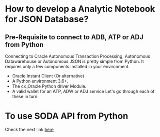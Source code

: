# How to develop a Analytic Notebook for JSON Database? 

## Pre-Requisite to connect to ADB, ATP or ADJ from Python

Connecting to Oracle Autonomous Transaction Processing, Autonomous Datawarehouse or Autonomous JSON is pretty simple from Python. 
It requires only a few components installed in your environment.

- Oracle Instant Client (Or alternative)
- A Python environment 3.6+.
- The cx_Oracle Python driver Module.
- A valid wallet for an ATP, ADW or ADJ service
Let's go through each of these in turn

# To use SODA API from Python

Check the next link [here](https://docs.oracle.com/en/database/oracle/simple-oracle-document-access/python/)


